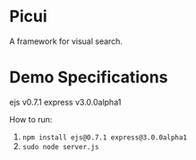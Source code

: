 Picui
====

A framework for visual search.

Demo Specifications
=====

ejs v0.7.1
express v3.0.0alpha1

How to run:
1. `npm install ejs@0.7.1 express@3.0.0alpha1`
2. `sudo node server.js`
